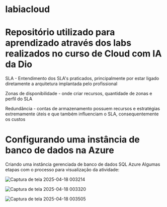 # labiacloud
# Repositório utilizado para aprendizado através dos labs realizados no curso de Cloud com IA da Dio
SLA - Entendimento dos SLA's praticados, principalmente por estar ligado diretamente a arquitetura implantada pelo profissional

Zonas de disponibilidade - onde criar recursos, quantidade de zonas e perfil do SLA

Redundância - contas de armazenamento possuem recursos e estratégias extremamente úteis e que também influenciam o SLA, consequentemente os custos 
# Configurando uma instância de banco de dados na Azure
Criando uma instância gerenciada de banco de dados SQL Azure
Algumas etapas com o processo para visualização da atividade:

![Captura de tela 2025-04-18 003214](https://github.com/user-attachments/assets/62eaa98a-452c-4c96-84e9-33a1f45eabd2)

![Captura de tela 2025-04-18 003320](https://github.com/user-attachments/assets/de91fb49-a724-496e-acf5-833b6bed0f3c)

![Captura de tela 2025-04-18 003505](https://github.com/user-attachments/assets/6ce6c3ab-31a9-43ff-8121-8a7a30b4547c)
